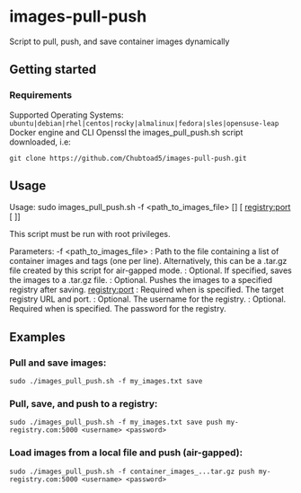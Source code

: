 # images-pull-push
Script to pull, push, and save container images dynamically

## Getting started

### Requirements
Supported Operating Systems:  ```ubuntu|debian|rhel|centos|rocky|almalinux|fedora|sles|opensuse-leap```
Docker engine and CLI
Openssl
the images_pull_push.sh script downloaded, i.e:
```
git clone https://github.com/Chubtoad5/images-pull-push.git
```

##  Usage

Usage: sudo images_pull_push.sh -f <path_to_images_file> [<save>] [<push> <registry:port> [<username> <password>]]

This script must be run with root privileges.

Parameters:
  -f <path_to_images_file>   : Path to the file containing a list of container images and tags (one per line).
                               Alternatively, this can be a .tar.gz file created by this script for air-gapped mode.
  <save>                     : Optional. If specified, saves the images to a .tar.gz file.
  <push>                     : Optional. Pushes the images to a specified registry after saving.
  <registry:port>            : Required when <push> is specified. The target registry URL and port.
  <username>                 : Optional. The username for the registry.
  <password>                 : Optional. Required when <username> is specified. The password for the registry.

## Examples
### Pull and save images:
```
sudo ./images_pull_push.sh -f my_images.txt save
```

### Pull, save, and push to a registry:
```
sudo ./images_pull_push.sh -f my_images.txt save push my-registry.com:5000 <username> <password>
```

### Load images from a local file and push (air-gapped):
```
sudo ./images_pull_push.sh -f container_images_...tar.gz push my-registry.com:5000 <username> <password>
```
